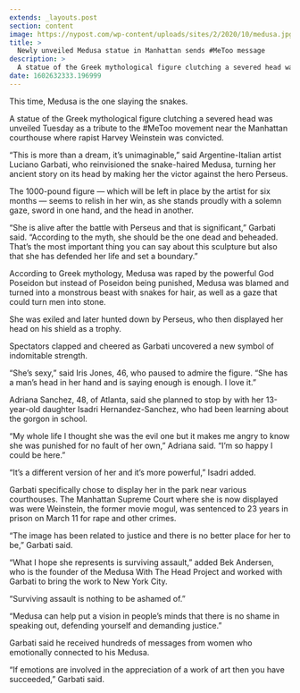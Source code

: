 ```yaml
--- 
extends: _layouts.post 
section: content 
image: https://nypost.com/wp-content/uploads/sites/2/2020/10/medusa.jpg?quality=90&strip=all&w=1200 
title: > 
  Newly unveiled Medusa statue in Manhattan sends #MeToo message 
description: > 
  A statue of the Greek mythological figure clutching a severed head was unveiled Tuesday as a tribute to the #MeToo movement near the Manhattan courthouse where rapist Harvey Weinstein was convicted.She was exiled and later hunted down by Perseus, who then displayed her head on his shield as a trophy.“I’m so happy I could be here.”“It’s a different version of her and it’s more powerful,” Isadri added.“The image has been related to justice and there is no better place for her to be,” Garbati said.“If emotions are involved in the appreciation of a work of art then you have succeeded,” Garbati said. 
date: 1602632333.196999 
--- 
```

This time, Medusa is the one slaying the snakes.

A statue of the Greek mythological figure clutching a severed head was unveiled Tuesday as a tribute to the #MeToo movement near the Manhattan courthouse where rapist Harvey Weinstein was convicted.

“This is more than a dream, it’s unimaginable,” said Argentine-Italian artist Luciano Garbati, who reinvisioned the snake-haired Medusa, turning her ancient story on its head by making her the victor against the hero Perseus.

The 1000-pound figure — which will be left in place by the artist for six months — seems to relish in her win, as she stands proudly with a solemn gaze, sword in one hand, and the head in another.

“She is alive after the battle with Perseus and that is significant,” Garbati said. “According to the myth, she should be the one dead and beheaded. That’s the most important thing you can say about this sculpture but also that she has defended her life and set a boundary.”

According to Greek mythology, Medusa was raped by the powerful God Poseidon but instead of Poseidon being punished, Medusa was blamed and turned into a monstrous beast with snakes for hair, as well as a gaze that could turn men into stone.

She was exiled and later hunted down by Perseus, who then displayed her head on his shield as a trophy.

Spectators clapped and cheered as Garbati uncovered a new symbol of indomitable strength.

“She’s sexy,” said Iris Jones, 46, who paused to admire the figure. “She has a man’s head in her hand and is saying enough is enough. I love it.”

Adriana Sanchez, 48, of Atlanta, said she planned to stop by with her 13-year-old daughter Isadri Hernandez-Sanchez, who had been learning about the gorgon in school.

“My whole life I thought she was the evil one but it makes me angry to know she was punished for no fault of her own,” Adriana said. “I’m so happy I could be here.”

“It’s a different version of her and it’s more powerful,” Isadri added.

Garbati specifically chose to display her in the park near various courthouses. The Manhattan Supreme Court where she is now displayed was were Weinstein, the former movie mogul, was sentenced to 23 years in prison on March 11 for rape and other crimes.

“The image has been related to justice and there is no better place for her to be,” Garbati said.

“What I hope she represents is surviving assault,” added Bek Andersen, who is the founder of the Medusa With The Head Project and worked with Garbati to bring the work to New York City.

“Surviving assault is nothing to be ashamed of.”

“Medusa can help put a vision in people’s minds that there is no shame in speaking out, defending yourself and demanding justice.”

Garbati said he received hundreds of messages from women who emotionally connected to his Medusa.

“If emotions are involved in the appreciation of a work of art then you have succeeded,” Garbati said.